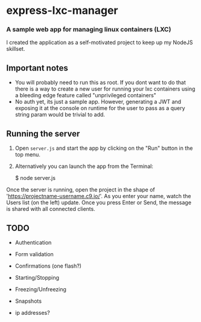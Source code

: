 
# express-lxc-manager

### A sample web app for managing linux containers (LXC)

I created the application as a self-motivated project to keep up my NodeJS skillset.

## Important notes

- You will probably need to run this as root. If you dont want to do that there is a way to create a new user for running your lxc containers using a bleeding edge feature called "unprivileged containers"
- No auth yet, its just a sample app. However, generating a JWT and exposing it at the console on runtime for the user to pass as a query string param would be trivial to add.


## Running the server

1) Open `server.js` and start the app by clicking on the "Run" button in the top menu.

2) Alternatively you can launch the app from the Terminal:

    $ node server.js

Once the server is running, open the project in the shape of 'https://projectname-username.c9.io/'. As you enter your name, watch the Users list (on the left) update. Once you press Enter or Send, the message is shared with all connected clients.

## TODO
- Authentication
- Form validation
- Confirmations (one flash?)

- Starting/Stopping
- Freezing/Unfreezing
- Snapshots
- ip addresses?